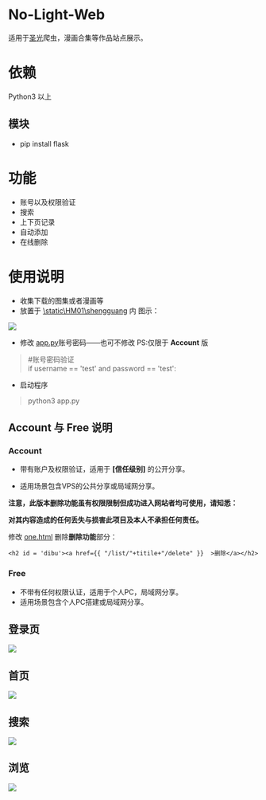 # No-Light-Web

适用于[圣光](https://github.com/LunaticTian/Python-Reptilian/blob/master/shengguang.py)爬虫，漫画合集等作品站点展示。


# 依赖

Python3 以上

## 模块

* pip install flask


# 功能

* 账号以及权限验证
* 搜索
* 上下页记录
* 自动添加
* 在线删除

# 使用说明

*  收集下载的图集或者漫画等
* 放置于 [\static\HM01\shengguang](\static\HM01\shengguang) 内 图示：

![](https://s1.ax1x.com/2020/05/29/tmn5UP.png)

* 修改 [app.py](app.py)账号密码——也可不修改  PS:仅限于 **Account** 版
>  #账号密码验证<br>
>  if username == 'test' and password == 'test':
 
* 启动程序
> python3 app.py

## Account 与 Free 说明

### Account

* 带有账户及权限验证，适用于 **[信任级别]** 的公开分享。

* 适用场景包含VPS的公共分享或局域网分享。

**注意，此版本删除功能虽有权限限制但成功进入网站者均可使用，请知悉：**

**对其内容造成的任何丢失与损害此项目及本人不承担任何责任。**

修改 [one.html](/templates/one.html) 删除**删除功能**部分：

	<h2 id = 'dibu'><a href={{ "/list/"+titile+"/delete" }}  >删除</a></h2>


### Free

* 不带有任何权限认证，适用于个人PC，局域网分享。
* 适用场景包含个人PC搭建或局域网分享。


## 登录页

![](https://s1.ax1x.com/2020/05/29/tmnKns.png)

## 首页

![](https://s1.ax1x.com/2020/05/29/tmnnXj.png)

## 搜索
![](https://s1.ax1x.com/2020/05/29/tmnmcQ.png)

## 浏览

![](https://s1.ax1x.com/2020/05/29/tmnDN6.png)
